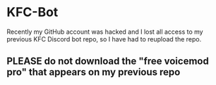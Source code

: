 # KFC-Bot

Recently my GitHub account was hacked and I lost all access to my previous KFC Discord bot repo, so I have had to reupload the repo.

## PLEASE do not download the "free voicemod pro" that appears on my previous repo ##
